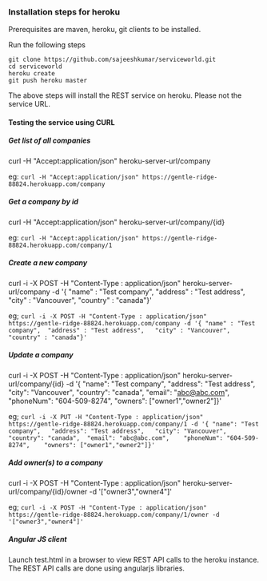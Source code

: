### Installation steps for heroku

Prerequisites are maven, heroku, git clients to be installed.

Run the following steps
```
git clone https://github.com/sajeeshkumar/serviceworld.git
cd serviceworld
heroku create
git push heroku master
```

The above steps will install the REST service on heroku. Please not the service URL.

#### Testing the service using CURL

##### Get list of all companies

curl -H "Accept:application/json" heroku-server-url/company

eg: ``` curl -H "Accept:application/json" https://gentle-ridge-88824.herokuapp.com/company ```

#####  Get a company by id

curl -H "Accept:application/json" heroku-server-url/company/{id}

eg: ``` curl -H "Accept:application/json" https://gentle-ridge-88824.herokuapp.com/company/1 ```

#####  Create a new company

curl -i -X POST -H "Content-Type : application/json" heroku-server-url/company -d '{ "name" : "Test company",  "address" : "Test address",   "city" : "Vancouver",  "country" : "canada"}'

eg; ``` curl -i -X POST -H "Content-Type : application/json" https://gentle-ridge-88824.herokuapp.com/company -d '{ "name" : "Test company",  "address" : "Test address",   "city" : "Vancouver",  "country" : "canada"}'  ```

#####  Update a  company

curl -i -X POST -H "Content-Type : application/json" heroku-server-url/company/{id} -d '{ "name": "Test company",   "address": "Test address",   "city": "Vancouver",  "country": "canada",  "email": "abc@abc.com",    "phoneNum": "604-509-8274",    "owners": ["owner1","owner2"]}'

eg; ``` curl -i -X PUT -H "Content-Type : application/json" https://gentle-ridge-88824.herokuapp.com/company/1 -d '{ "name": "Test company",   "address": "Test address",   "city": "Vancouver",  "country": "canada",  "email": "abc@abc.com",    "phoneNum": "604-509-8274",    "owners": ["owner1","owner2"]}'  ```

#####  Add owner(s) to a company

curl -i -X POST -H "Content-Type : application/json" heroku-server-url/company/{id}/owner -d '["owner3","owner4"]'

eg; ``` curl -i -X POST -H "Content-Type : application/json" https://gentle-ridge-88824.herokuapp.com/company/1/owner -d '["owner3","owner4"]'  ```

##### Angular JS client

Launch test.html in a browser to view REST API calls to the heroku instance. The REST API calls are done using angularjs libraries.
